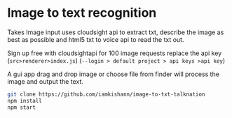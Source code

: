 # Image to text recognition
Takes Image input uses cloudsight api to extract txt, describe the image as best as possible and html5 txt to voice api to read the txt out.

Sign up free with cloudsightapi for 100 image requests replace the api key (`src>renderer>index.js`) 
(`--login > default project > api keys >api key`)

A gui app drag and drop image or choose file from finder
will process the image and output the text.

```bash
git clone https://github.com/iamkishann/image-to-txt-talknation
npm install
npm start 
```

